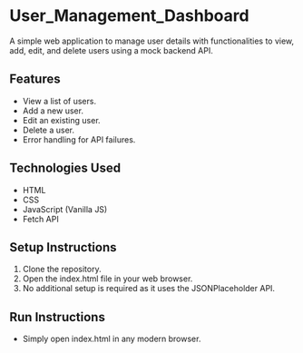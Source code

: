 # User_Management_Dashboard
A simple web application to manage user details with functionalities to view, add, edit, and delete users using a mock backend API.

## Features
- View a list of users.
- Add a new user.
- Edit an existing user.
- Delete a user.
- Error handling for API failures.

## Technologies Used
- HTML
- CSS
- JavaScript (Vanilla JS)
- Fetch API

## Setup Instructions
1. Clone the repository.
2. Open the index.html file in your web browser.
3. No additional setup is required as it uses the JSONPlaceholder API.

## Run Instructions
- Simply open index.html in any modern browser.
